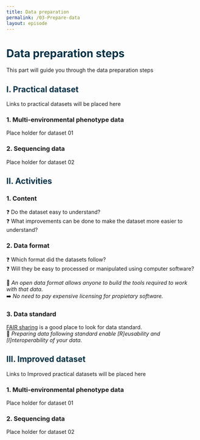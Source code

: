 ```yaml
---
title: Data preparation
permalink: /03-Prepare-data
layout: episode
---
```

#  <span style="color:#023047"> Data preparation steps </span>
This part will guide you through the data preparation steps

## <span style="color:#023047"> **I. Practical dataset** </span>

Links to practical datasets will be placed here

### 1. Multi-environmental phenotype data
Place holder for dataset 01

### 2. Sequencing data
Place holder for dataset 02

## <span style="color:#023047"> **II. Activities** </span>

### 1. Content

:question: Do the dataset easy to understand?  
:question: What improvements can be done to make the dataset more easier to understand?

### 2. Data format

:question: Which format did the datasets follow?  
:question: Will they be easy to processed or manipulated using computer software?

:bookmark_tabs: *An open data format allows anyone to build the tools required to work with that data.*  
:arrow_right: *No need to pay expensive licensing for propietary software.*  

### 3. Data standard

[FAIR sharing](https://fairsharing.org/) is a good place to look for data standard.  
:bookmark_tabs: *Preparing data following standard enable [R]eusability and [I]nteroperability of your data.*   

## <span style="color:#023047"> **III. Improved dataset** </span>

Links to Improved practical datasets will be placed here

### 1. Multi-environmental phenotype data
Place holder for dataset 01

### 2. Sequencing data
Place holder for dataset 02

